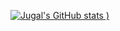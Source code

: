 [![Jugal's GitHub stats](https://github-readme-stats.vercel.app/api?username=jugal09xx&show_icons=true&theme=dark)
)](https://github.com/anuraghazra/github-readme-stats)